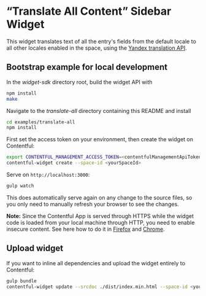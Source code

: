# “Translate All Content” Sidebar Widget

This widget translates text of all the entry's fields from the default locale to all
other locales enabled in the space, using the
[Yandex translation API](https://translate.yandex.com/developers).

## Bootstrap example for local development

In the *widget-sdk* directory root, build the widget API with
```bash
npm install
make
```

Navigate to the *translate-all* directory containing this README and install
```bash
cd examples/translate-all
npm install
```

First set the access token on your environment, then create the widget on Contentful:
```bash
export CONTENTFUL_MANAGEMENT_ACCESS_TOKEN=<contentfulManagementApiToken>
contentful-widget create --space-id <yourSpaceId>
```

Serve on `http://localhost:3000`:
```bash
gulp watch
```
This does automatically serve again on any change to the source files, so you only
need to manually refresh your browser to see the changes.

**Note:** Since the Contentful App is served through HTTPS while the widget code is
loaded from your local machine through HTTP, you need to enable insecure content.
See here how to do it in [Firefox][ff-mixed] and [Chrome][chrome-mixed].

[ff-mixed]: https://support.mozilla.org/en-US/kb/mixed-content-blocking-firefox
[chrome-mixed]: https://support.google.com/chrome/answer/1342714

## Upload widget
If you want to inline all dependencies and upload the widget entirely to Contentful:
```bash
gulp bundle
contentful-widget update --srcdoc ./dist/index.min.html --space-id <yourSpaceId> --force
```
